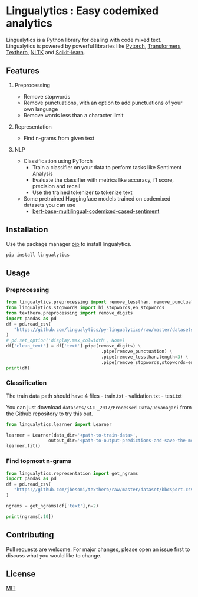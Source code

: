 # Lingualytics : Easy codemixed analytics

Lingualytics is a Python library for dealing with code mixed text.  
Lingualytics is powered by powerful libraries like [Pytorch](https://pytorch.org/), [Transformers](https://huggingface.co/transformers), [Texthero](https://texthero.org/), [NLTK](http://www.nltk.org/) and [Scikit-learn](https://scikit-learn.org/).

## Features

1. Preprocessing
    - Remove stopwords
    - Remove punctuations, with an option to add punctuations of your own language
    - Remove words less than a character limit

2. Representation
    - Find n-grams from given text

3. NLP
    - Classification using PyTorch
        - Train a classifier on your data to perform tasks like Sentiment Analysis
        - Evaluate the classifier with metrics like accuracy, f1 score, precision and recall
        - Use the trained tokenizer to tokenize text
    - Some pretrained Huggingface models trained on codemixed datasets you can use
        - [bert-base-multilingual-codemixed-cased-sentiment](https://huggingface.co/rohanrajpal/bert-base-multilingual-codemixed-cased-sentiment)

## Installation

Use the package manager [pip](https://pip.pypa.io/en/stable/) to install lingualytics.

```bash
pip install lingualytics
```

## Usage

### Preprocessing

```python
from lingualytics.preprocessing import remove_lessthan, remove_punctuation, remove_stopwords
from lingualytics.stopwords import hi_stopwords,en_stopwords
from texthero.preprocessing import remove_digits
import pandas as pd
df = pd.read_csv(
   "https://github.com/lingualytics/py-lingualytics/raw/master/datasets/SAIL_2017/Processed_Data/Devanagari/validation.txt", header=None, sep='\t', names=['text','label']
)
# pd.set_option('display.max_colwidth', None)
df['clean_text'] = df['text'].pipe(remove_digits) \
                                    .pipe(remove_punctuation) \
                                    .pipe(remove_lessthan,length=3) \
                                    .pipe(remove_stopwords,stopwords=en_stopwords.union(hi_stopwords))
print(df)
```

### Classification

The train data path should have 4 files
    - train.txt
    - validation.txt
    - test.txt

You can just download `datasets/SAIL_2017/Processed Data/Devanagari` from the Github repository to try this out.

```python
from lingualytics.learner import Learner

learner = Learner(data_dir='<path-to-train-data>',
                output_dir='<path-to-output-predictions-and-save-the-model>')
learner.fit()
```

### Find topmost n-grams

```python
from lingualytics.representation import get_ngrams
import pandas as pd
df = pd.read_csv(
   "https://github.com/jbesomi/texthero/raw/master/dataset/bbcsport.csv"
)

ngrams = get_ngrams(df['text'],n=2)

print(ngrams[:10])
```

## Contributing

Pull requests are welcome. For major changes, please open an issue first to discuss what you would like to change.

## License

[MIT](https://choosealicense.com/licenses/mit/)
